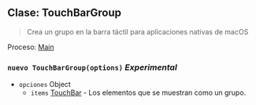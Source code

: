 ## Clase: TouchBarGroup

> Crea un grupo en la barra táctil para aplicaciones nativas de macOS

Proceso: [Main](../tutorial/quick-start.md#main-process)

### `nuevo TouchBarGroup(options)` *Experimental*

* `opciones` Object 
  * `items` [TouchBar](touch-bar.md) - Los elementos que se muestran como un grupo.